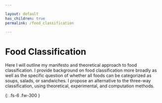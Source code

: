 ```yaml
---

layout: default
has_children: true
permalink: /food_classification

---
```


# Food Classification

Here I will outline my manifesto and theoretical approach to food classification. I provide background on food classification more broadly as well as the specific question of whether all foods can be categorized as soups, salads, or sandwiches. I propose an alternative to the three-way classification, using theoretical, experimental, and computation methods. 

{: .fs-6 .fw-300 }
